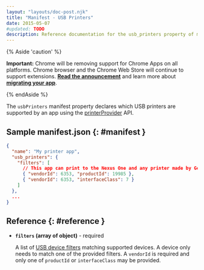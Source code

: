 ```yaml
---
layout: "layouts/doc-post.njk"
title: "Manifest - USB Printers"
date: 2015-05-07
#updated: TODO
description: Reference documentation for the usb_printers property of manifest.json.
---
```


{% Aside 'caution' %}

**Important:** Chrome will be removing support for Chrome Apps on all platforms. Chrome browser and
the Chrome Web Store will continue to support extensions. [**Read the announcement**][1] and learn
more about [**migrating your app**][2].

{% endAside %}

The `usbPrinters` manifest property declares which USB printers are supported by an app using the
[printerProvider][3] API.

## Sample manifest.json {: #manifest }

```json
{
  "name": "My printer app",
  "usb_printers": {
    "filters": [
      // This app can print to the Nexus One and any printer made by Google.
      { "vendorId": 6353, "productId": 19985 },
      { "vendorId": 6353, "interfaceClass": 7 }
    ]
  },
  ...
}
```

## Reference {: #reference }

- **`filters` (array of object)** - required

  A list of [USB device filters][4] matching supported devices. A device only needs to match one of
  the provided filters. A `vendorId` is required and only one of `productId` or `interfaceClass` may
  be provided.

[1]: https://blog.chromium.org/2020/08/changes-to-chrome-app-support-timeline.html
[2]: /apps/migration
[3]: /apps/printerProvider
[4]: /apps/usb#type-DeviceFilter
